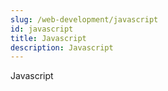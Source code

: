 ```yaml
---
slug: /web-development/javascript
id: javascript
title: Javascript
description: Javascript
---
```


Javascript